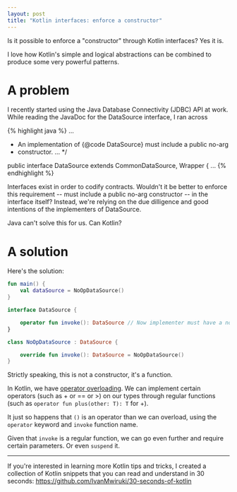 ```yaml
---
layout: post
title: "Kotlin interfaces: enforce a constructor"
---
```

Is it possible to enforce a "constructor" through Kotlin interfaces? Yes it is.

I love how Kotlin's simple and logical abstractions can be combined to produce some very powerful patterns.

# A problem

I recently started using the Java Database Connectivity (JDBC) API at work. While reading the JavaDoc for the DataSource
interface, I ran across

{% highlight java %}
...
 * An implementation of {@code DataSource} must include a public no-arg
 * constructor.
...
 */

public interface DataSource  extends CommonDataSource, Wrapper {
...
{% endhighlight %}

Interfaces exist in order to codify contracts. Wouldn't it be better to enforce this requirement -- must include a public
no-arg constructor -- in the interface itself? Instead, we're relying on the due dilligence and good intentions of
the implementers of DataSource.

Java can't solve this for us. Can Kotlin?

# A solution

Here's the solution:

```kotlin
fun main() {
    val dataSource = NoOpDataSource()
}

interface DataSource {

    operator fun invoke(): DataSource // Now implementer must have a no arg "constructor"
}

class NoOpDataSource : DataSource {

    override fun invoke(): DataSource = NoOpDataSource()
}
```

Strictly speaking, this is not a constructor, it's a function.

In Kotlin, we have [operator overloading](https://kotlinlang.org/docs/reference/operator-overloading.html). We can implement
certain operators (such as + or == or >) on our types through regular functions (such as `operator fun plus(other: T): T` for +).

It just so happens that `()` is an operator than we can overload, using the `operator` keyword and `invoke` function
name.

Given that `invoke` is a regular function, we can go even further and require certain parameters. Or even `suspend` it.

<hr>

If you're interested in learning more Kotlin tips and tricks, I created a collection of Kotlin snippets that you can read
and understand in 30 seconds: https://github.com/IvanMwiruki/30-seconds-of-kotlin
